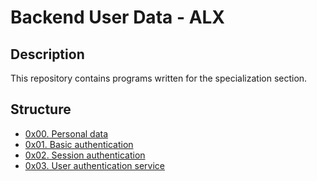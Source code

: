 # Backend User Data - ALX

## Description
This repository contains programs written for the specialization section.


## Structure


* [0x00. Personal data](./0x00-personal_data/)
* [0x01. Basic authentication](./0x01-Basic_authentication/)
* [0x02. Session authentication](./0x02-Session_authentication/)
* [0x03. User authentication service](./0x03-user_authentication_service/)